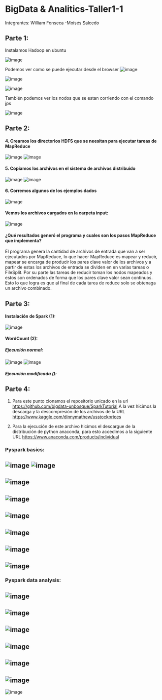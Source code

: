 # BigData & Analitics-Taller1-1

Integrantes:
William Fonseca
-Moisés Salcedo

## Parte 1:
Instalamos Hadoop en ubuntu

![image](https://user-images.githubusercontent.com/53981601/133567064-cd29a7d5-7bba-4259-b060-c0ce1c1d10e2.png)

Podemos ver como se puede ejecutar desde el browser
![image](https://user-images.githubusercontent.com/65041178/133100101-c15f0097-9687-4b2b-b431-a6a4f0ebc985.png)

![image](https://user-images.githubusercontent.com/65041178/133100348-c702709e-f092-4a1a-b6b6-8e57628b6134.png)

![image](https://user-images.githubusercontent.com/65041178/133100447-1597637f-5524-4a03-ad94-990c20a9e733.png)

También podemos ver los nodos que se estan corriendo con el comando jps

![image](https://user-images.githubusercontent.com/53981601/133572880-0d71b9cf-10f5-4714-9db8-b657b097b69e.png)




## Parte 2:
#### 4. Creamos los directorios HDFS que se neesitan para ejecutar tareas de MapReduce
![image](https://user-images.githubusercontent.com/53981601/133671605-7748332a-5fc2-4efb-8570-21973abe2f3a.png)
![image](https://user-images.githubusercontent.com/53981601/133672111-f6f58fe0-9930-47a1-8830-c39a3dbc3a19.png)

#### 5. Copiamos los archivos en el sistema de archivos distribuido
![image](https://user-images.githubusercontent.com/53981601/133672440-1f428256-f96d-4264-9294-e52c57b857ca.png)
![image](https://user-images.githubusercontent.com/53981601/133672523-bca9e7b4-083f-47a4-b31d-5402c9947d9a.png)

#### 6. Corremos algunos de los ejemplos dados
![image](https://user-images.githubusercontent.com/53981601/133672613-2bd049bb-eac6-48eb-8ccb-a236e6722b63.png)

####  Vemos los archivos cargados en la carpeta input:
![image](https://user-images.githubusercontent.com/65041178/133121517-4aee3314-12ff-413d-b104-50e19e7388a2.png)

#### ¿Qué resultados generó el programa y cuales son los pasos MapReduce que implementa?
  El programa genera la cantidad de archivos de entrada que van a ser ejecutados por MapReduce, lo que hacer MapReduce es mapear
  y reducir, mapear se encarga de producir los pares clave valor de los archivos y a partir de estas los archivos de entrada
  se dividen en en varias tareas o FileSplit.
  Por su parte las tareas de reducir toman los nodos mapeados y estos son ordenados de forma que los pares clave valor sean continuos.
  Esto lo que logra es que al final de cada tarea de reduce solo se obtenaga un archivo combinado.

## Parte 3:

#### Instalación de Spark (1):
![image](https://user-images.githubusercontent.com/65041178/133153072-c106a634-1af7-4097-94fe-0b92de69d8a0.png)

#### WordCount (2):
##### Ejecución normal: 
![image](https://user-images.githubusercontent.com/65041178/133466180-d46b7f41-f007-4c36-88cb-8cece5058dde.png)
![image](https://user-images.githubusercontent.com/65041178/133153247-92bf8f0b-c37a-4f8f-960f-3d57873c0b5b.png)
##### Ejecución modificada ():

## Parte 4:

1. Para este punto clonamos el repositorio unicado en la url https://github.com/bigdata-unbosque/SparkTutorial
A la vez hicimos la descarga y la descompresión de los archivos de la URL https://www.kaggle.com/dinnymathew/usstockprices

2.  Para la ejecución de este archivo hicimos el descargue de la distribución de python anaconda, para esto accedimos
a la siguiente URL https://www.anaconda.com/products/individual


### Pyspark basics:
![image](https://user-images.githubusercontent.com/65041178/133351761-4a31e612-4360-402b-8dc4-21d4aa4c87c6.png)
![image](https://user-images.githubusercontent.com/65041178/133463000-753e6408-cc3c-4a1e-9e86-2ef3d6af833e.png)
-
![image](https://user-images.githubusercontent.com/65041178/133463067-3605c5bd-879d-4864-8d3b-288a83256b38.png)
-
![image](https://user-images.githubusercontent.com/65041178/133463133-d7f0a965-a867-4040-8805-a0cff57b5e6f.png)
-
![image](https://user-images.githubusercontent.com/65041178/133463213-8c5f0e3b-93b1-431b-9677-b9e0d977f205.png)
-
![image](https://user-images.githubusercontent.com/65041178/133463266-e7fc059f-bb39-4c43-be80-a295341f60cc.png)
-
![image](https://user-images.githubusercontent.com/65041178/133463311-ba78f740-6e4e-4e73-ab84-014079be399e.png)
-
![image](https://user-images.githubusercontent.com/65041178/133463802-461900d9-2640-400e-b36e-aa167f2ac044.png)
-

### Pyspark data analysis:

![image](https://user-images.githubusercontent.com/65041178/133465351-8cdceaff-c565-4d26-9d89-51d21be13a61.png)
-
![image](https://user-images.githubusercontent.com/65041178/133465401-2243b2b5-50f4-48aa-a3f9-bea75ea66a7a.png)
-
![image](https://user-images.githubusercontent.com/65041178/133465479-4dec174b-8550-4747-b593-5a7e4707609b.png)
-
![image](https://user-images.githubusercontent.com/65041178/133465598-c2064c47-38f5-4b52-aaf5-238d3cc361dc.png)
-
![image](https://user-images.githubusercontent.com/65041178/133465664-f14d5edb-7104-422c-b941-585d77360db6.png)
-
![image](https://user-images.githubusercontent.com/65041178/133465701-abf0b752-f0b6-4e55-9545-5c6daf58b489.png)
-
![image](https://user-images.githubusercontent.com/65041178/133466399-c89e91ac-4c90-48a6-9179-e61c2f79c273.png)
